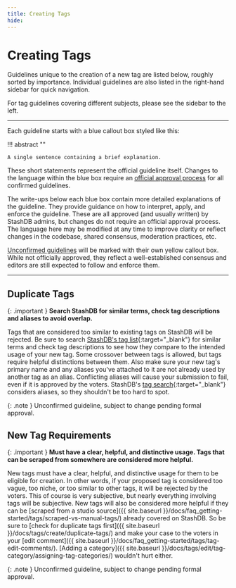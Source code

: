 ```yaml
---
title: Creating Tags
hide:
---
```


# Creating Tags

Guidelines unique to the creation of a new tag are listed below, roughly sorted by importance. Individual guidelines are also listed in the right-hand sidebar for quick navigation.

For tag guidelines covering different subjects, please see the sidebar to the left.

---

Each guideline starts with a blue callout box styled like this:

!!! abstract ""

    A single sentence containing a brief explanation.

These short statements represent the official guideline itself. Changes to the language within the blue box require an [official approval process](LINKZ) for all confirmed guidelines.

The write-ups below each blue box contain more detailed explanations of the guideline. They provide guidance on how to interpret, apply, and enforce the guideline. These are all approved (and usually written) by StashDB admins, but changes do not require an official approval process. The language here may be modified at any time to improve clarity or reflect changes in the codebase, shared consensus, moderation practices, etc.

[Unconfirmed guidelines](LINKZ) will be marked with their own yellow callout box. While not officially approved, they reflect a well-established consensus and editors are still expected to follow and enforce them.

---

## Duplicate Tags

{: .important }
**Search StashDB for similar terms, check tag descriptions and aliases to avoid overlap.**

Tags that are considered too similar to existing tags on StashDB will be rejected. Be sure to search [StashDB's tag list](https://stashdb.org/tags){:target="_blank"} for similar terms and check tag descriptions to see how they compare to the intended usage of your new tag. Some crossover between tags is allowed, but tags require helpful distinctions between them. Also make sure your new tag's primary name and any aliases you've attached to it are not already used by another tag as an alias. Conflicting aliases will cause your submission to fail, even if it is approved by the voters. StashDB's [tag search](https://stashdb.org/tags){:target="_blank"} considers aliases, so they shouldn't be too hard to spot.

{: .note }
Unconfirmed guideline, subject to change pending formal approval.

## New Tag Requirements

{: .important }
**Must have a clear, helpful, and distinctive usage. Tags that can be scraped from somewhere are considered more helpful.**

New tags must have a clear, helpful, and distinctive usage for them to be eligible for creation. In other words, if your proposed tag is considered too vague, too niche, or too similar to other tags, it will be rejected by the voters. This of course is very subjective, but nearly everything involving tags will be subjective. New tags will also be considered more helpful if they can be [scraped from a studio source]({{ site.baseurl }}/docs/faq_getting-started/tags/scraped-vs-manual-tags/) already covered on StashDB. So be sure to [check for duplicate tags first]({{ site.baseurl }}/docs/tags/create/duplicate-tags/) and make your case to the voters in your [edit comment]({{ site.baseurl }}/docs/faq_getting-started/tags/tag-edit-comments/). [Adding a category]({{ site.baseurl }}/docs/tags/edit/tag-category/assigning-tag-categories/) wouldn't hurt either.

{: .note }
Unconfirmed guideline, subject to change pending formal approval.
